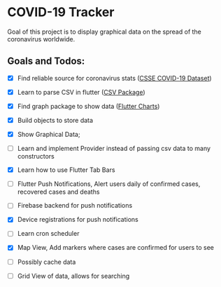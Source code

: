 # COVID-19 Tracker

Goal of this project is to display graphical data on the spread of the coronavirus worldwide.

## Goals and Todos: 

* [x] Find reliable source for coronavirus stats ([CSSE COVID-19 Dataset](https://github.com/CSSEGISandData/COVID-19/blob/master/csse_covid_19_data/csse_covid_19_time_series/))

* [x] Learn to parse CSV in flutter ([CSV Package](https://pub.dev/packages/csv))

* [x] Find graph package to show data  ([Flutter Charts](https://pub.dev/packages/charts_flutter))

* [x] Build objects to store data 

* [x] Show Graphical Data;

* [ ] Learn and implement Provider instead of passing csv data to many constructors

* [x] Learn how to use Flutter Tab Bars

* [ ] Flutter Push Notifications, Alert users daily of confirmed cases, recovered cases and deaths

* [ ] Firebase backend for push notifications

* [x] Device registrations for push notifications

* [ ] Learn cron scheduler

* [x] Map View, Add markers where cases are confirmed for users to see

* [ ] Possibly cache data

* [ ] Grid View of data, allows for searching
